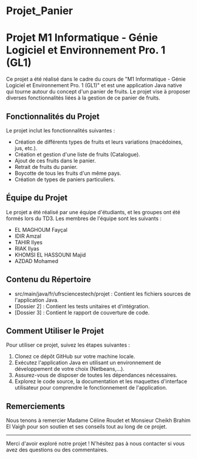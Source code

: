 # Projet_Panier
# Projet M1 Informatique - Génie Logiciel et Environnement Pro. 1 (GL1)

Ce projet a été réalisé dans le cadre du cours de "M1 Informatique - Génie Logiciel et Environnement Pro. 1 (GL1)" et est une application Java native qui tourne autour du concept d'un panier de fruits. Le projet vise à proposer diverses fonctionnalités liées à la gestion de ce panier de fruits.

## Fonctionnalités du Projet

Le projet inclut les fonctionnalités suivantes :

- Création de différents types de fruits et leurs variations (macédoines, jus, etc.).
- Création et gestion d'une liste de fruits (Catalogue).
- Ajout de ces fruits dans le panier.
- Retrait de fruits du panier.
- Boycotte de tous les fruits d'un même pays.
- Création de types de paniers particuliers.

## Équipe du Projet

Le projet a été réalisé par une équipe d'étudiants, et les groupes ont été formés lors du TD3. Les membres de l'équipe sont les suivants :

- EL MAGHOUM Fayçal
- IDIR Amzal
- TAHIR Ilyes 
- RIAK Ilyas
- KHOMSI EL HASSOUNI Majid
- AZDAD Mohamed

## Contenu du Répertoire

- src/main/java/fr/ufrsciencestech/projet : Contient les fichiers sources de l'application Java.
- [Dossier 2] : Contient les tests unitaires et d'intégration.
- [Dossier 3] : Contient le rapport de couverture de code.

## Comment Utiliser le Projet

Pour utiliser ce projet, suivez les étapes suivantes :

1. Clonez ce dépôt GitHub sur votre machine locale.
2. Exécutez l'application Java en utilisant un environnement de développement de votre choix (Netbeans,...).
3. Assurez-vous de disposer de toutes les dépendances nécessaires.
4. Explorez le code source, la documentation et les maquettes d'interface utilisateur pour comprendre le fonctionnement de l'application.

## Remerciements

Nous tenons à remercier Madame Céline Roudet et Monsieur Cheikh Brahim El Vaigh pour son soutien et ses conseils tout au long de ce projet.


---

Merci d'avoir exploré notre projet ! N'hésitez pas à nous contacter si vous avez des questions ou des commentaires.

